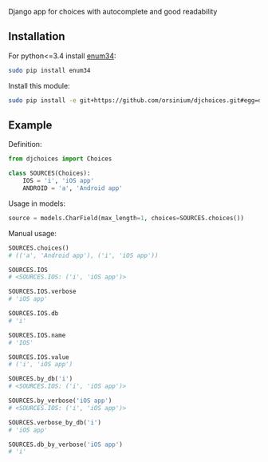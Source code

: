 Django app for choices with autocomplete and good readability

## Installation

For python<=3.4 install [enum34](https://pypi.python.org/pypi/enum34):

```bash
sudo pip install enum34
```

Install this module:

```bash
sudo pip install -e git+https://github.com/orsinium/djchoices.git#egg=djchoices
```

## Example

Definition:

```python
from djchoices import Choices

class SOURCES(Choices):
    IOS = 'i', 'iOS app'
    ANDROID = 'a', 'Android app'
```

Usage in models:

```python
source = models.CharField(max_length=1, choices=SOURCES.choices())
```

Manual usage:

```python
SOURCES.choices()
# (('a', 'Android app'), ('i', 'iOS app'))

SOURCES.IOS
# <SOURCES.IOS: ('i', 'iOS app')>

SOURCES.IOS.verbose
# 'iOS app'

SOURCES.IOS.db
# 'i'

SOURCES.IOS.name
# 'IOS'

SOURCES.IOS.value
# ('i', 'iOS app')

SOURCES.by_db('i')
# <SOURCES.IOS: ('i', 'iOS app')>

SOURCES.by_verbose('iOS app')
# <SOURCES.IOS: ('i', 'iOS app')>

SOURCES.verbose_by_db('i')
# 'iOS app'

SOURCES.db_by_verbose('iOS app')
# 'i'
```
